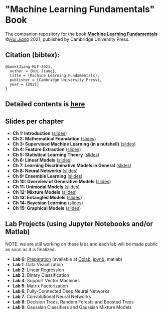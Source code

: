 # "Machine Learning Fundamentals" Book
The companion repository for the book [**Machine Learning Fundamentals**](https://www.amazon.com/Machine-Learning-Fundamentals-Concise-Introduction/dp/1108940021) ©[*Hui Jiang*](https://wiki.eecs.yorku.ca/user/hj/) 2021, published by Cambridge University Press.

## Citation (bibtex):
```
@book{Jiang-MLF-2021, 
  author = {Hui Jiang},
  title = {Machine Learning Fundamentals}, 
  publisher = {Cambridge University Press},
  year = {2021} 
}
```


## Detailed  contents is [here](materials/DetailedContents.pdf)

## Slides per chapter

- **Ch 1: Introduction**    ([slides](materials/slides/ch1_Introduction.pdf))
- **Ch 2:  Mathematical Foundation**  ([slides](materials/slides/ch2_Mathematical_Foundation.pdf))
- **Ch 3: Supervised Machine Learning (in a nutshell)** ([slides](materials/slides/ch3_Supervised_Machine_Learning.pdf))
- **Ch 4: Feature Extraction** ([slides](materials/slides/ch4_Feature_Extraction.pdf))
- **Ch 5: Statistical Learning Theory** ([slides](materials/slides/ch5_Statistical_Learning_Theory.pdf))
- **Ch 6: Linear Models** ([slides](materials/slides/ch6_Linear_Models.pdf))
- **Ch 7: Learning Discriminative Models in General** ([slides](materials/slides/ch7_Learning_Discriminative_Models.pdf))
- **Ch 8: Neural Networks** ([slides](materials/slides/ch8_Neural_Networks.pdf))
- **Ch 9: Ensemble Learning** ([slides](materials/slides/ch9_Ensemble_Learning.pdf))
- **Ch 10: Overview of Generative Models** ([slides](materials/slides/ch10_Overview_Generative_Models.pdf))
- **Ch 11: Unimodal Models** ([slides](materials/slides/ch11_Unimodal_Models.pdf))
- **Ch 12: Mixture Models** ([slides](materials/slides/ch12_Mixture_Models.pdf))
- **Ch 13: Entangled Models** ([slides](materials/slides/ch13_Entangled_Models.pdf))
- **Ch 14: Bayesian Learning** ([slides](materials/slides/ch14_Bayesian_Learning.pdf))
- **Ch 15: Graphical Models** ([slides](materials/slides/ch15_Graphical_Models.pdf))

## Lab Projects (using Jupyter Notebooks and/or Matlab)

NOTE: we are still working on these labs and each lab will be made public as soon as it is finalized. 

- **Lab 0**: [Preparation](https://colab.research.google.com/drive/1nB-uULhbpFTqlUOekEW3272eqKJg6qok?usp=sharing)  (available at [Colab](https://colab.research.google.com/drive/1nB-uULhbpFTqlUOekEW3272eqKJg6qok?usp=sharing), [ipynb](labs/ipynb/Lab0-Preparation.ipynb), matlab)
- **Lab 1**: Data Visualization 
- **Lab 2**: Linear Regression 
- **Lab 3**: Binary Classification 
- **Lab 4**: Support Vector Machines 
- **Lab 5**: Matrix Factorization 
- **Lab 6**: Fully-Connected Deep Neural Networks 
- **Lab 7**: Convolutional Neural Networks 
- **Lab 8**: Decision Trees, Random Forests and Boosted Trees 
- **Lab 9**: Gaussian Classifiers and Gaussian Mixture Models 
